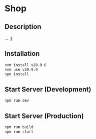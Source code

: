 # Shop

## Description

... ;)

## Installation

```bash
nvm install v20.9.0
nvm use v20.9.0
npm install
```

## Start Server (Development)

```bash
npm run dev
```

## Start Server (Production)

```bash
npm run build
npm run start
```
